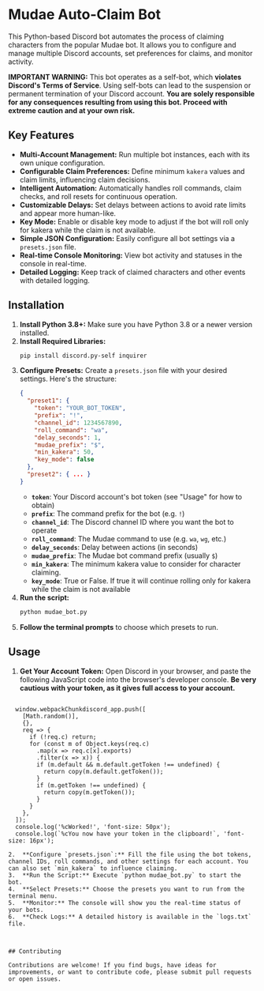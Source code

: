 # Mudae Auto-Claim Bot

This Python-based Discord bot automates the process of claiming characters from the popular Mudae bot. It allows you to configure and manage multiple Discord accounts, set preferences for claims, and monitor activity.

**IMPORTANT WARNING:** This bot operates as a self-bot, which **violates Discord's Terms of Service**. Using self-bots can lead to the suspension or permanent termination of your Discord account. **You are solely responsible for any consequences resulting from using this bot. Proceed with extreme caution and at your own risk.**

## Key Features

*   **Multi-Account Management:** Run multiple bot instances, each with its own unique configuration.
*   **Configurable Claim Preferences:** Define minimum `kakera` values and claim limits, influencing claim decisions.
*   **Intelligent Automation:** Automatically handles roll commands, claim checks, and roll resets for continuous operation.
*   **Customizable Delays:** Set delays between actions to avoid rate limits and appear more human-like.
*  **Key Mode:** Enable or disable key mode to adjust if the bot will roll only for kakera while the claim is not available.
*   **Simple JSON Configuration:** Easily configure all bot settings via a `presets.json` file.
*   **Real-time Console Monitoring:** View bot activity and statuses in the console in real-time.
*   **Detailed Logging:** Keep track of claimed characters and other events with detailed logging.

## Installation

1.  **Install Python 3.8+:** Make sure you have Python 3.8 or a newer version installed.
2.  **Install Required Libraries:**
    ```bash
    pip install discord.py-self inquirer
    ```
3.  **Configure Presets:**
    Create a `presets.json` file with your desired settings. Here's the structure:
    ```json
    {
      "preset1": {
        "token": "YOUR_BOT_TOKEN",
        "prefix": "!",
        "channel_id": 1234567890,
        "roll_command": "wa",
        "delay_seconds": 1,
        "mudae_prefix": "$",
        "min_kakera": 50,
        "key_mode": false
      },
      "preset2": { ... }
    }
    ```
    *   **`token`**:  Your Discord account's bot token (see "Usage" for how to obtain)
    *   **`prefix`**:  The command prefix for the bot (e.g. `!`)
    *   **`channel_id`**: The Discord channel ID where you want the bot to operate
    *   **`roll_command`**: The Mudae command to use (e.g. `wa`, `wg`, etc.)
    *   **`delay_seconds`**: Delay between actions (in seconds)
    *   **`mudae_prefix`**: The Mudae bot command prefix (usually `$`)
    *   **`min_kakera`**: The minimum kakera value to consider for character claiming.
    *   **`key_mode`**: True or False. If true it will continue rolling only for kakera while the claim is not available
4.  **Run the script:**
    ```bash
    python mudae_bot.py
    ```
5.  **Follow the terminal prompts** to choose which presets to run.

## Usage

1.  **Get Your Account Token:** Open Discord in your browser, and paste the following JavaScript code into the browser's developer console. **Be very cautious with your token, as it gives full access to your account.**
 ```

   window.webpackChunkdiscord_app.push([
     [Math.random()],
     {},
     req => {
       if (!req.c) return;
       for (const m of Object.keys(req.c)
         .map(x => req.c[x].exports)
         .filter(x => x)) {
         if (m.default && m.default.getToken !== undefined) {
           return copy(m.default.getToken());
         }
         if (m.getToken !== undefined) {
           return copy(m.getToken());
         }
       }
     },
   ]);
   console.log('%cWorked!', 'font-size: 50px');
   console.log(`%cYou now have your token in the clipboard!`, 'font-size: 16px');

 ```
 ```
2.  **Configure `presets.json`:** Fill the file using the bot tokens, channel IDs, roll commands, and other settings for each account. You can also set `min_kakera` to influence claiming.
3.  **Run the Script:** Execute `python mudae_bot.py` to start the bot.
4.  **Select Presets:** Choose the presets you want to run from the terminal menu.
5.  **Monitor:** The console will show you the real-time status of your bots.
6.  **Check Logs:** A detailed history is available in the `logs.txt` file.

 

## Contributing

Contributions are welcome! If you find bugs, have ideas for improvements, or want to contribute code, please submit pull requests or open issues.
